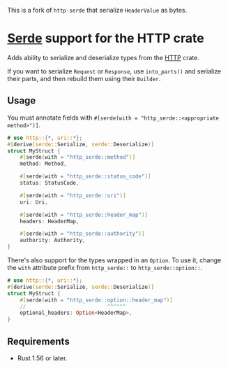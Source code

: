 This is a fork of `http-serde` that serialize `HeaderValue` as bytes.

# [Serde][serde] support for the HTTP crate

Adds ability to serialize and deserialize types from the [HTTP][http] crate.

If you want to serialize `Request` or `Response`, use `into_parts()` and serialize their parts, and then rebuild them using their `Builder`.

[serde]: https://lib.rs/serde
[http]: https://lib.rs/http

## Usage

You must annotate fields with `#[serde(with = "http_serde::<appropriate method>")]`.

```rust
# use http::{*, uri::*};
#[derive(serde::Serialize, serde::Deserialize)]
struct MyStruct {
    #[serde(with = "http_serde::method")]
    method: Method,

    #[serde(with = "http_serde::status_code")]
    status: StatusCode,

    #[serde(with = "http_serde::uri")]
    uri: Uri,

    #[serde(with = "http_serde::header_map")]
    headers: HeaderMap,

    #[serde(with = "http_serde::authority")]
    authority: Authority,
}
```

There's also support for the types wrapped in an `Option`. To use it, change the `with` attribute prefix from `http_serde::` to `http_serde::option::`.

```rust
# use http::{*, uri::*};
#[derive(serde::Serialize, serde::Deserialize)]
struct MyStruct {
    #[serde(with = "http_serde::option::header_map")]
    //                          ^^^^^^
    optional_headers: Option<HeaderMap>,
}
```

## Requirements

* Rust 1.56 or later.

